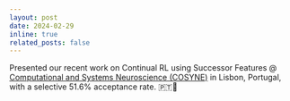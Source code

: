 ```yaml
---
layout: post
date: 2024-02-29
inline: true
related_posts: false
---
```


Presented our recent work on Continual RL using Successor Features @ <a href='https://www.cosyne.org/s/Cosyne2024_program_book.pdf'> Computational and Systems Neuroscience (COSYNE)</a> in Lisbon, Portugal, with a selective 51.6% acceptance rate. 🇵🇹🧠
